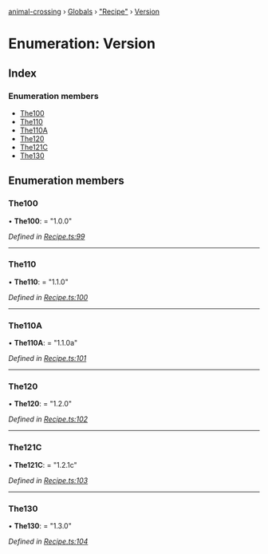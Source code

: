 [animal-crossing](../README.md) › [Globals](../globals.md) › ["Recipe"](../modules/_recipe_.md) › [Version](_recipe_.version.md)

# Enumeration: Version

## Index

### Enumeration members

* [The100](_recipe_.version.md#the100)
* [The110](_recipe_.version.md#the110)
* [The110A](_recipe_.version.md#the110a)
* [The120](_recipe_.version.md#the120)
* [The121C](_recipe_.version.md#the121c)
* [The130](_recipe_.version.md#the130)

## Enumeration members

###  The100

• **The100**: = "1.0.0"

*Defined in [Recipe.ts:99](https://github.com/Norviah/animal-crossing/blob/577801d/module/types/Recipe.ts#L99)*

___

###  The110

• **The110**: = "1.1.0"

*Defined in [Recipe.ts:100](https://github.com/Norviah/animal-crossing/blob/577801d/module/types/Recipe.ts#L100)*

___

###  The110A

• **The110A**: = "1.1.0a"

*Defined in [Recipe.ts:101](https://github.com/Norviah/animal-crossing/blob/577801d/module/types/Recipe.ts#L101)*

___

###  The120

• **The120**: = "1.2.0"

*Defined in [Recipe.ts:102](https://github.com/Norviah/animal-crossing/blob/577801d/module/types/Recipe.ts#L102)*

___

###  The121C

• **The121C**: = "1.2.1c"

*Defined in [Recipe.ts:103](https://github.com/Norviah/animal-crossing/blob/577801d/module/types/Recipe.ts#L103)*

___

###  The130

• **The130**: = "1.3.0"

*Defined in [Recipe.ts:104](https://github.com/Norviah/animal-crossing/blob/577801d/module/types/Recipe.ts#L104)*
